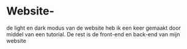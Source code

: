 # Website-
de light en dark modus van de website heb ik een keer gemaakt door middel van een tutorial. 
De rest is de front-end en back-end van mijn website 
